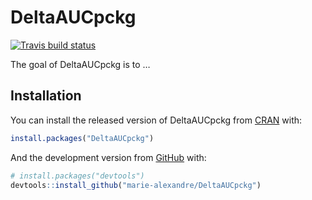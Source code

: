 
<!-- README.md is generated from README.Rmd. Please edit that file -->

# DeltaAUCpckg

<!-- badges: start -->

[![Travis build
status](https://travis-ci.com/marie-alexandre/DeltaAUCpckg.svg?branch=master)](https://travis-ci.com/marie-alexandre/DeltaAUCpckg)
<!-- badges: end -->

The goal of DeltaAUCpckg is to …

## Installation

You can install the released version of DeltaAUCpckg from
[CRAN](https://CRAN.R-project.org) with:

``` r
install.packages("DeltaAUCpckg")
```

And the development version from [GitHub](https://github.com/) with:

``` r
# install.packages("devtools")
devtools::install_github("marie-alexandre/DeltaAUCpckg")
```

<!-- ## Example -->

<!-- This is a basic example which shows you how to solve a common problem: -->

<!-- ```{r example} -->

<!-- library(DeltaAUCpckg) -->

<!-- ## basic example code -->

<!-- ``` -->

<!-- What is special about using `README.Rmd` instead of just `README.md`? You can include R chunks like so: -->

<!-- ```{r cars} -->

<!-- summary(cars) -->

<!-- ``` -->

<!-- You'll still need to render `README.Rmd` regularly, to keep `README.md` up-to-date. -->

<!-- You can also embed plots, for example: -->

<!-- ```{r pressure, echo = FALSE} -->

<!-- plot(pressure) -->

<!-- ``` -->

<!-- In that case, don't forget to commit and push the resulting figure files, so they display on GitHub! -->
